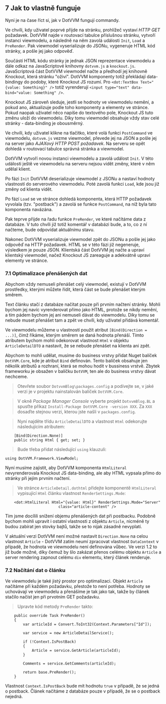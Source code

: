 ## 7 Jak to vlastně funguje

Nyní je na čase říct si, jak v DotVVM fungují commandy. 

Ve chvíli, kdy uživatel poprvé přijde na stránku, prohlížeč vystaví *HTTP GET* požadavek. DotVVM najde v routovací tabulce příslušnou stránku, vytvoří instanci viewmodelu, a následně na něm zavolá události `Init`, `Load` a `PreRender`. Pak viewmodel vyserializuje do JSONu, vygeneruje HTML kód stránky, a pošle jej jako odpověď. 

Součástí HTML kódu stránky je jednak JSON reprezentace viewmodelu a dále odkaz na JavaScriptové knihovny `dotvvm.js` a `knockout.js`. JavaScriptová část DotVVM viewmodel načte a předhodí jej knihovně Knockout, která stránku "oživí". DotVVM komponenty totiž překládají data-bindingy do podoby, které Knockout JS rozumí. Pro `<dot:TextBox Text="{value: Something}" />` totiž vyrenderují `<input type="text" data-bind="value: Something" />`. 

Knockout JS zároveň sleduje, jestli se hodnoty ve viewmodelu nemění, a pokud ano, aktualizuje podle toho komponenty a elementy ve stránce. Pokud naopak uživatel něco napíše do textového pole, Knockout JS tuto změnu uloží do viewmodelu. Díky tomu viewmodel obsahuje vždy stav celé stránky - data-binding je obousměrný.

Ve chvíli, kdy uživatel klikne na tlačítko, které volá funkci `PostCommand` ve viewmodelu, `dotvvm.js` vezme viewmodel, převede jej na JSON a pošle jej na server jako *AJAXový HTTP POST požadavek*. Na serveru se opět dohledá v routovací tabulce správná stránka a viewmodel. 

DotVVM vytvoří novou instanci viewmodelu a zavolá událost `Init`. V této události ještě ve viewmodelu na serveru nejsou vidět změny, které v něm udělal klient. 

Po fázi `Init` DotVVM deserializuje viewmodel z JSONu a nastaví hodnoty vlastností do serverového viewmodelu. Poté zavolá funkci `Load`, kde jsou již změny od klienta vidět.

Po fází `Load` se ve stránce dohledá komponenta, která HTTP požadavek vyvolala (tzv. "postback") a zavolá se funkce `PostCommand`, na níž byla tato komponenta navázána.

Pak teprve přijde na řadu funkce `PreRender`, ve které načítáme data z databáze. V tuto chvíli již totiž komentář v databázi bude, a to, co z ní načteme, bude odpovídat aktuálnímu stavu. 

Nakonec DotVVM vyserializuje viewmodel zpět do JSONu a pošle jej jako odpověď na HTTP požadavek. HTML se v této fázi již negeneruje, výsledkem je pouze JSON. Klientská část DotVVM jej načte a upraví klientský viewmodel, načež Knockout JS zareaguje a adekvátně upraví elementy ve stránce.

### 7.1 Optimalizace přenášených dat

Abychom vždy nemuseli přenášet celý viewmodel, existují v DotVVM prostředky, kterými můžete řídit, která část se bude přenášet kterým směrem.

Text článku stačí z databáze načítat pouze při prvním načtení stránky. Mohli bychom jej navíc vyrenderovat přímo jako HTML, protože se nikdy nemění, a tím pádem bychom jej ani nemuseli dávat do viewmodelu. Díky tomu se nebude muset přenášet tam a zpět ve chvíli, kdy uživatel přidává komentář.

Ve viewmodelu můžeme u vlastností použít atribut `[Bind(Direction = ...)]`, čímž říkáme, kterým směrem se daná hodnota přenáší. Tímto atributem bychom mohli odekorovat vlastnost `Html` v objektu `ArticleDetailDTO` a nastavit, že se nebude přenášet na klienta ani zpět. 

Abychom to mohli udělat, musíme do business vrstvy přidat Nuget balíček `DotVVM.Core`, kde je atribut `Bind` definován. Tento balíček obsahuje jen několik atributů a rozhraní, která se mohou hodit v bussiness vrstvě. Zbytek frameworku je obsažen v balíčku `DotVVM`, ten ale do business vrstvy dávat nechceme.

> Otevřete soubor `DotvvmBlog\packages.config` a podívejte se, v jaké verzi je v projektu nainstalován balíček `DotVVM.Core`.

> V okně *Package Manager Console* vyberte projekt `DotvvmBlog.BL` a spusťte příkaz `Install-Package DotVVM.Core -version XXX`. Za `XXX` dosaďte stejnou verzi, kterou jste našli v `packages.config`.

> Nyní najděte třídu `ArticleDetailDTO` a vlastnost `Html` odekorujte následujícím atributem:

```
    [Bind(Direction.None)]
    public string Html { get; set; }
```

> Bude třeba přidat následující `using` klauzuli:

```
using DotVVM.Framework.ViewModel;
```

Nyní musíme zajistit, aby DotVVM komponenta `HtmlLiteral` nevyrenderovala Knockout JS data-binding, ale aby HTML vypsala přímo do stránky při jejím prvním načtení.

> Ve stránce `ArticleDetail.dothtml` přidejte komponentě `HtmlLiteral` vypisující `Html` článku vlastnost `RenderSettings.Mode`:

```
    <dot:HtmlLiteral Html="{value: Html}" RenderSettings.Mode="Server"
                        class="article-content" />
```

Tím jsme docílili snížení objemu přenášených dat při postbacku. Podobně bychom mohli upravit i ostatní vlastnosti z objektu `Article`, nicméně ty budou zabírat jen stovky bajtů, takže se to nijak zásadně nevyplatí.

V aktuální verzi DotVVM není možné nastavit `Direction.None` na celou vlastnost `Article` - DotVVM zatím neumí zpracovat vlastnost `DataContext` v případě, že hodnota ve viewmodelu není definována vůbec. Ve verzi 1.2 to již bude možné, díky čemuž by šlo zakázat přenos celému objektu `Article` a server rendering zapnout celému `div` elementu, který článek renderuje.

### 7.2 Načítání dat o článku

Ve viewmodelu je také jistý prostor pro optimalizaci. Objekt `Article` načítáme při každém požadavku, přestože to není potřeba. Hodnoty se uchovávají ve viewmodelu a přenášíme je tak jako tak, takže by článek stačilo načíst jen při prvotním GET požadavku.

> Upravte kód metody `PreRender` takto:

```
    public override Task PreRender()
    {
        var articleId = Convert.ToInt32(Context.Parameters["Id"]);

        var service = new ArticleDetailService();

        if (!Context.IsPostBack)
        {
            Article = service.GetArticle(articleId);
        }

        Comments = service.GetComments(articleId);

        return base.PreRender();
    }
```

Vlastnost `Context.IsPostBack` bude mít hodnotu `true` v případě, že se jedná o postback. Článek načítáme z databáze pouze v případě, že se o postback nejedná.
